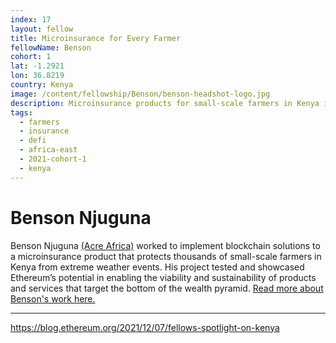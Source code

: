 ```yaml
---
index: 17
layout: fellow
title: Microinsurance for Every Farmer
fellowName: Benson
cohort: 1
lat: -1.2921
lon: 36.8219
country: Kenya
image: /content/fellowship/Benson/benson-headshot-logo.jpg
description: Microinsurance products for small-scale farmers in Kenya in extreme weather events
tags:
  - farmers
  - insurance
  - defi
  - africa-east
  - 2021-cohort-1
  - kenya
---
```


# Benson Njuguna

Benson Njuguna [(Acre Africa)](https://acreafrica.com/) worked to implement blockchain solutions to a microinsurance product that protects thousands of small-scale farmers in Kenya from extreme weather events. His project tested and showcased Ethereum’s potential in enabling the viability and sustainability of products and services that target the bottom of the wealth pyramid. [Read more about Benson's work here.](https://blog.ethereum.org/2021/12/07/fellows-spotlight-on-kenya/)

---

https://blog.ethereum.org/2021/12/07/fellows-spotlight-on-kenya
